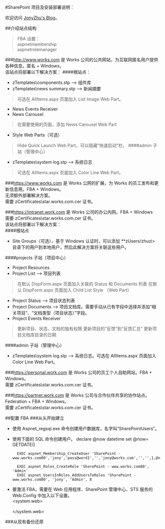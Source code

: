 ﻿#SharePoint 项目及安装部署说明：


欢迎访问 [JonyZhu's Blog](http://www.cnblogs.com/jonyzhu)。


##介绍站点结构

> FBA 设置：  
> aspnetmembership  
> aspnetrolemanager 

###http://www.works.com 
是 Works 公司的公共网站，为互联网匿名用户提供各种信息。匿名 + Windows。  
该站点将部署以下解决方案：
####根站点：
* zTemplates\components.stp --> 组件库
* zTemplates\news summary.stp --> 新闻摘要  
> 可选在 AllItems.aspx 页面加入 List Image Web Part。
* News Events Receiver
* News Carousel  
> 在需要使用的页面，添加 News Carousel Web Part
* Style Web Parts（可选）
> Hide Quick Launch Web Part，可以隐藏“快速启动”栏。
####admin 子站（管理中心）
* zTemplates\system log.stp --> 系统日志  
> 可选在 AllItems.aspx 页面加入 Color Line Web Part。


###https://www.works.com 
是 Works 公网的扩展，为 Works 的员工发布和更新信息用。FBA + Windows。  
无须额外部署解决方案。  
需要 zCertificates\star.works.com.cer 证书。


###https://intranet.work.com 
是 Works 公司的办公内网。FBA + Windows  
需要 zCertificates\star.works.com.cer 证书。  
该站点将部署以下解决方案：  
####根站点
* Site Groups（可选），基于 Windows 认证时，可以添加 **zUsers/zhuzi> 目录下的用户到本地用户，然后此解决方案将关联这些用户。


####projects 子站（项目中心）
* Project Resources
* Project List --> 项目列表  
> 在默认 DispForm.aspx 页面加入关联的 Status 和 Documents 列表
> 在默认 DispForm.aspx 页面加入 Child List Style （Web Part）
* Project Status --> 项目状态列表
* Project Documents --> 项目文档库。需要手动从已有字段中选择并添加“相关项目”、“文档类型（项目状态）”字段。
* Project Events Receiver  
> 更新项目、状态、文档的独有权限
> 更新项目的“反馈”到“反馈汇总”
> 更新项目文档库目录的日期

####admin 子站（管理中心）
* zTemplates\system log.stp --> 系统日志。可选在 AllItems.aspx 页面加入 Color Line Web Part。


###https://personal.work.com 
是 Works 公司的员工个人自助网站。FBA + Windows。  
需要 zCertificates\star.works.com.cer 证书。


###https://partner.work.com 
是 Works 公司与合作伙伴共享的协作站点。Federation + FBA + Windows。  
需要 zCertificates\star.works.com.cer 证书。



##配置 FBA
###从头开始建立
* 使用 Aspnet_regsql.exe 命令创建用户数据库，名字叫“SharePointUsers”。
* 使用下面的 SQL 命令创建用户。
		declare @now datetime
		set @now= GETDATE()
		
		EXEC aspnet_Membership_CreateUser 'SharePoint - www.works.com80','jony','pass@word1','','jony@works.com','','',1,@now,@now,0,0,null
		
		EXEC aspnet_Roles_CreateRole 'SharePoint - www.works.com80', 'Admin' 
		EXEC aspnet_UsersInRoles_AddUsersToRoles 'SharePoint - www.works.com80', 'jony', 'Admin', 8 

* 要激活 FBA，需要在 Web 应用程序、SharePoint 管理中心、STS 服务的 Web.Config 中加入以下设置。  
		<connectionStrings>
			<add name="MyLocalSQLServer" connectionString="data source=.\SQLEXPRESS;Integrated Security=SSPI;Database=SharePointUsers;" />
		</connectionStrings>
		<system.web>
			<membership defaultProvider="i">
				<providers>
					<add name="i" type="Microsoft.SharePoint.Administration.Claims.SPClaimsAuthMembershipProvider, Microsoft.SharePoint, Version=14.0.0.0, Culture=neutral, PublicKeyToken=71e9bce111e9429c" />
					<add name="aspnetmembership" connectionStringName="MyLocalSQLServer" applicationName="SharePoint - www.works.com80" type="System.Web.Security.SqlMembershipProvider, System.Web, Version=2.0.0.0, Culture=neutral, PublicKeyToken=b03f5f7f11d50a3a" />		
				</providers>
			</membership>
			<roleManager defaultProvider="c" enabled="true">
				<providers>
					<add name="c" type="Microsoft.SharePoint.Administration.Claims.SPClaimsAuthRoleProvider, Microsoft.SharePoint, Version=14.0.0.0, Culture=neutral, PublicKeyToken=71e9bce111e9429c" />
					<add name="aspnetrolemanager" connectionStringName="MyLocalSQLServer" applicationName="SharePoint - www.works.com80" type="System.Web.Security.SqlRoleProvider, System.Web, Version=2.0.0.0, Culture=neutral, PublicKeyToken=b03f5f7f11d50a3a" />		
				</providers>
			</roleManager>
		</system.web>


###从现有备份还原

